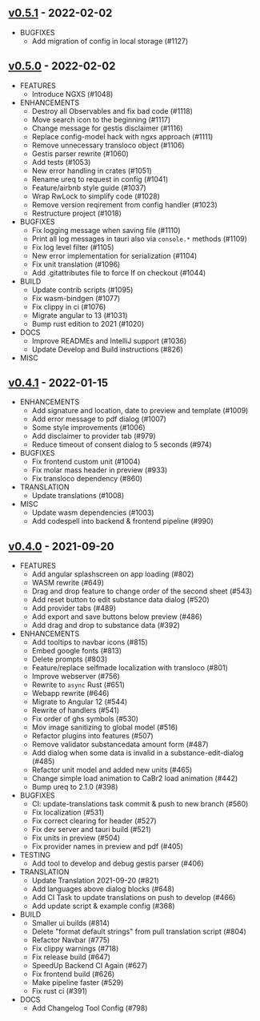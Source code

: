 ## [v0.5.1](https://codeberg.org/Calciumdibromid/CaBr2/releases/tag/v0.5.1) - 2022-02-02

* BUGFIXES
  * Add migration of config in local storage (#1127)

## [v0.5.0](https://codeberg.org/Calciumdibromid/CaBr2/releases/tag/v0.5.0) - 2022-02-02

* FEATURES
  * Introduce NGXS (#1048)
* ENHANCEMENTS
  * Destroy all Observables and fix bad code (#1118)
  * Move search icon to the beginning (#1117)
  * Change message for gestis disclaimer (#1116)
  * Replace config-model hack with ngxs approach (#1111)
  * Remove unnecessary transloco object (#1106)
  * Gestis parser rewrite (#1060)
  * Add tests (#1053)
  * New error handling in crates (#1051)
  * Rename ureq to request in config (#1041)
  * Feature/airbnb style guide (#1037)
  * Wrap RwLock to simplify code (#1028)
  * Remove version reqirement from config handler (#1023)
  * Restructure project (#1018)
* BUGFIXES
  * Fix logging message when saving file (#1110)
  * Print all log messages in tauri also via `console.*` methods (#1109)
  * Fix log level filter (#1105)
  * New error implementation for serialization (#1104)
  * Fix unit translation (#1096)
  * Add .gitattributes file to force lf on checkout (#1044)
* BUILD
  * Update contrib scripts (#1095)
  * Fix wasm-bindgen (#1077)
  * Fix clippy in ci (#1076)
  * Migrate angular to 13 (#1031)
  * Bump rust edition to 2021 (#1020)
* DOCS
  * Improve READMEs and IntelliJ support (#1036)
  * Update Develop and Build instructions (#826)
* MISC

## [v0.4.1](https://codeberg.org/Calciumdibromid/CaBr2/releases/tag/v0.4.1) - 2022-01-15

* ENHANCEMENTS
  * Add signature and location, date to preview and template (#1009)
  * Add error message to pdf dialog (#1007)
  * Some style improvements (#1006)
  * Add disclaimer to provider tab (#979)
  * Reduce timeout of consent dialog to 5 seconds (#974)
* BUGFIXES
  * Fix frontend custom unit (#1004)
  * Fix molar mass header in preview (#933)
  * Fix transloco dependency (#860)
* TRANSLATION
  * Update translations (#1008)
* MISC
  * Update wasm dependencies (#1003)
  * Add codespell into backend & frontend pipeline (#990)

## [v0.4.0](https://codeberg.org/Calciumdibromid/CaBr2/releases/tag/v0.4.0) - 2021-09-20

* FEATURES
  * Add angular splashscreen on app loading (#802)
  * WASM rewrite (#649)
  * Drag and drop feature to change order of the second sheet (#543)
  * Add reset button to edit substance data dialog (#520)
  * Add provider tabs (#489)
  * Add export and save buttons below preview (#486)
  * Add drag and drop to substance data (#392)
* ENHANCEMENTS
  * Add tooltips to navbar icons (#815)
  * Embed google fonts (#813)
  * Delete prompts (#803)
  * Feature/replace selfmade localization with transloco (#801)
  * Improve webserver (#756)
  * Rewrite to `async` Rust (#651)
  * Webapp rewrite (#646)
  * Migrate to Angular 12 (#544)
  * Rewrite of handlers (#541)
  * Fix order of ghs symbols (#530)
  * Mov image sanitizing to global model (#516)
  * Refactor plugins into features (#507)
  * Remove validator substancedata amount form (#487)
  * Add dialog when some data is invalid in a substance-edit-dialog (#485)
  * Refactor unit model and added new units (#465)
  * Change simple load animation to CaBr2 load animation (#442)
  * Bump ureq to 2.1.0 (#398)
* BUGFIXES
  * CI: update-translations task commit & push to new branch (#560)
  * Fix localization (#531)
  * Fix correct clearing for header (#527)
  * Fix dev server and tauri build (#521)
  * Fix units in preview (#504)
  * Fix provider names in preview and pdf (#405)
* TESTING
  * Add tool to develop and debug gestis parser (#406)
* TRANSLATION
  * Update Translation 2021-09-20 (#821)
  * Add languages above dialog blocks (#648)
  * Add CI Task to update translations on push to develop (#466)
  * Add update script & example config (#368)
* BUILD
  * Smaller ui builds (#814)
  * Delete "format default strings" from pull translation script (#804)
  * Refactor Navbar (#775)
  * Fix clippy warnings (#718)
  * Fix release build (#647)
  * SpeedUp Backend CI Again (#627)
  * Fix frontend build (#626)
  * Make pipeline faster (#529)
  * Fix rust ci (#391)
* DOCS
  * Add Changelog Tool Config (#798)
